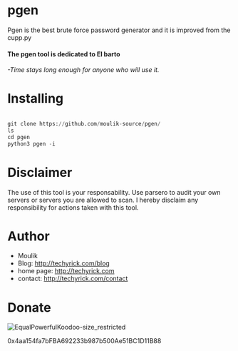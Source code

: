 # pgen
Pgen is the best brute force password generator and it is improved from the cupp.py 

#### The pgen tool is dedicated to El barto

*-Time stays long enough for anyone who will use it.*

# Installing 

```python 

git clone https://github.com/moulik-source/pgen/
ls
cd pgen 
python3 pgen -i 

```

# Disclaimer

The use of this tool is your responsability. Use parsero to audit your own servers or servers you are allowed to scan. I hereby disclaim any responsibility for actions taken with this tool.

# **Author**

- Moulik
- Blog: http://techyrick.com/blog
- home page: http://techyrick.com
- contact: http://techyrick.com/contact

# Donate 

![EqualPowerfulKoodoo-size_restricted](https://user-images.githubusercontent.com/62848840/149632423-3df09ede-e8bb-4df9-b5e3-7a4686b85d6b.gif)

0x4aa154fa7bFBA692233b987b500Ae51BC1D11B88
